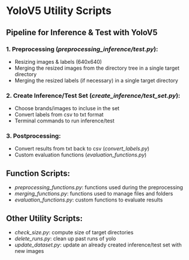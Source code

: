 # YoloV5 Utility Scripts

## Pipeline for Inference & Test with YoloV5

### 1. Preprocessing (*preprocessing_inference/test.py*): 
- Resizing images & labels (640x640)
- Merging the resized images from the directory tree in a single target directory
- Merging the resized labels (if necessary) in a single target directory

### 2. Create Inference/Test Set (*create_inference/test_set.py*):
- Choose brands/images to incluse in the set
- Convert labels from csv to txt format
- Terminal commands to run inference/test

### 3. Postprocessing:
- Convert results from txt back to csv (*convert_labels.py*)
- Custom evaluation functions (*evaluation_functions.py*)

## Function Scripts:
- *preprocessing_functions.py*: functions used during the preprocessing
- *merging_functions.py*: functions used to manage files and folders
- *evaluation_functions.py*: custom functions to evaluate results

## Other Utility Scripts:
- *check_size.py*: compute size of target directories
- *delete_runs.py*: clean up past runs of yolo
- *update_dataset.py*: update an already created inference/test set with new images
